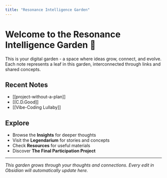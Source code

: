 ```yaml
---
title: "Resonance Intelligence Garden"
---
```


# Welcome to the Resonance Intelligence Garden 🌱

This is your digital garden - a space where ideas grow, connect, and evolve. Each note represents a leaf in this garden, interconnected through links and shared concepts.

## Recent Notes
- [[project-without-a-plan]]
- [[C.D.Good]]
- [[Vibe-Coding Lullaby]]

## Explore
- Browse the **Insights** for deeper thoughts
- Visit the **Legendarium** for stories and concepts  
- Check **Resources** for useful materials
- Discover **The Final Participation Project**

---
*This garden grows through your thoughts and connections. Every edit in Obsidian will automatically update here.*
